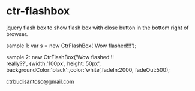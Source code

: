 # ctr-flashbox
jquery flash box to show flash box with close button in the bottom right of browser.

sample 1:
var s = new CtrFlashBox('Wow flashed!!!');

sample 2:
new CtrFlashBox('Wow flashed!!!<br/>really??', {width:'100px', height:'50px', backgroundColor:'black':,color:'white',fadeIn:2000, fadeOut:500);

ctrbudisantoso@gmail.com
